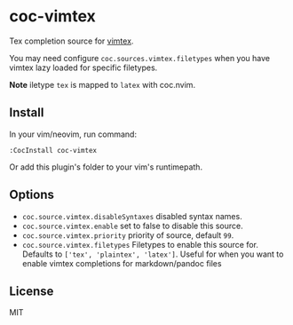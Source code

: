 # coc-vimtex

Tex completion source for [vimtex](https://github.com/lervag/vimtex).

You may need configure `coc.sources.vimtex.filetypes` when you have vimtex lazy
loaded for specific filetypes.

**Note** iletype `tex` is mapped to `latex` with coc.nvim.

## Install

In your vim/neovim, run command:

```
:CocInstall coc-vimtex
```

Or add this plugin's folder to your vim's runtimepath.

## Options

- `coc.source.vimtex.disableSyntaxes` disabled syntax names.
- `coc.source.vimtex.enable` set to false to disable this source.
- `coc.source.vimtex.priority` priority of source, default `99`.
- `coc.source.vimtex.filetypes` Filetypes to enable this source for. Defaults to `['tex', 'plaintex', 'latex']`. Useful for when you want to enable vimtex completions for markdown/pandoc files

## License

MIT
